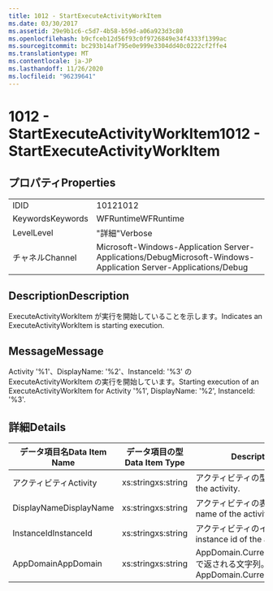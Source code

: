 ```yaml
---
title: 1012 - StartExecuteActivityWorkItem
ms.date: 03/30/2017
ms.assetid: 29e9b1c6-c5d7-4b58-b59d-a06a923d3c80
ms.openlocfilehash: b9cfceb12d56f93c0f9726849e34f4333f1399ac
ms.sourcegitcommit: bc293b14af795e0e999e3304dd40c0222cf2ffe4
ms.translationtype: MT
ms.contentlocale: ja-JP
ms.lasthandoff: 11/26/2020
ms.locfileid: "96239641"
---
```

# <a name="1012---startexecuteactivityworkitem"></a><span data-ttu-id="f9c00-102">1012 - StartExecuteActivityWorkItem</span><span class="sxs-lookup"><span data-stu-id="f9c00-102">1012 - StartExecuteActivityWorkItem</span></span>

## <a name="properties"></a><span data-ttu-id="f9c00-103">プロパティ</span><span class="sxs-lookup"><span data-stu-id="f9c00-103">Properties</span></span>  
  
|||  
|-|-|  
|<span data-ttu-id="f9c00-104">ID</span><span class="sxs-lookup"><span data-stu-id="f9c00-104">ID</span></span>|<span data-ttu-id="f9c00-105">1012</span><span class="sxs-lookup"><span data-stu-id="f9c00-105">1012</span></span>|  
|<span data-ttu-id="f9c00-106">Keywords</span><span class="sxs-lookup"><span data-stu-id="f9c00-106">Keywords</span></span>|<span data-ttu-id="f9c00-107">WFRuntime</span><span class="sxs-lookup"><span data-stu-id="f9c00-107">WFRuntime</span></span>|  
|<span data-ttu-id="f9c00-108">Level</span><span class="sxs-lookup"><span data-stu-id="f9c00-108">Level</span></span>|<span data-ttu-id="f9c00-109">"詳細"</span><span class="sxs-lookup"><span data-stu-id="f9c00-109">Verbose</span></span>|  
|<span data-ttu-id="f9c00-110">チャネル</span><span class="sxs-lookup"><span data-stu-id="f9c00-110">Channel</span></span>|<span data-ttu-id="f9c00-111">Microsoft-Windows-Application Server-Applications/Debug</span><span class="sxs-lookup"><span data-stu-id="f9c00-111">Microsoft-Windows-Application Server-Applications/Debug</span></span>|  
  
## <a name="description"></a><span data-ttu-id="f9c00-112">Description</span><span class="sxs-lookup"><span data-stu-id="f9c00-112">Description</span></span>  

 <span data-ttu-id="f9c00-113">ExecuteActivityWorkItem が実行を開始していることを示します。</span><span class="sxs-lookup"><span data-stu-id="f9c00-113">Indicates an ExecuteActivityWorkItem is starting execution.</span></span>  
  
## <a name="message"></a><span data-ttu-id="f9c00-114">Message</span><span class="sxs-lookup"><span data-stu-id="f9c00-114">Message</span></span>  

 <span data-ttu-id="f9c00-115">Activity '%1'、DisplayName: '%2'、InstanceId: '%3' の ExecuteActivityWorkItem の実行を開始しています。</span><span class="sxs-lookup"><span data-stu-id="f9c00-115">Starting execution of an ExecuteActivityWorkItem for Activity '%1', DisplayName: '%2', InstanceId: '%3'.</span></span>  
  
## <a name="details"></a><span data-ttu-id="f9c00-116">詳細</span><span class="sxs-lookup"><span data-stu-id="f9c00-116">Details</span></span>  
  
|<span data-ttu-id="f9c00-117">データ項目名</span><span class="sxs-lookup"><span data-stu-id="f9c00-117">Data Item Name</span></span>|<span data-ttu-id="f9c00-118">データ項目の型</span><span class="sxs-lookup"><span data-stu-id="f9c00-118">Data Item Type</span></span>|<span data-ttu-id="f9c00-119">Description</span><span class="sxs-lookup"><span data-stu-id="f9c00-119">Description</span></span>|  
|--------------------|--------------------|-----------------|  
|<span data-ttu-id="f9c00-120">アクティビティ</span><span class="sxs-lookup"><span data-stu-id="f9c00-120">Activity</span></span>|<span data-ttu-id="f9c00-121">xs:string</span><span class="sxs-lookup"><span data-stu-id="f9c00-121">xs:string</span></span>|<span data-ttu-id="f9c00-122">アクティビティの型名。</span><span class="sxs-lookup"><span data-stu-id="f9c00-122">The type name of the activity.</span></span>|  
|<span data-ttu-id="f9c00-123">DisplayName</span><span class="sxs-lookup"><span data-stu-id="f9c00-123">DisplayName</span></span>|<span data-ttu-id="f9c00-124">xs:string</span><span class="sxs-lookup"><span data-stu-id="f9c00-124">xs:string</span></span>|<span data-ttu-id="f9c00-125">アクティビティの表示名。</span><span class="sxs-lookup"><span data-stu-id="f9c00-125">The display name of the activity.</span></span>|  
|<span data-ttu-id="f9c00-126">InstanceId</span><span class="sxs-lookup"><span data-stu-id="f9c00-126">InstanceId</span></span>|<span data-ttu-id="f9c00-127">xs:string</span><span class="sxs-lookup"><span data-stu-id="f9c00-127">xs:string</span></span>|<span data-ttu-id="f9c00-128">アクティビティのインスタンス ID。</span><span class="sxs-lookup"><span data-stu-id="f9c00-128">The instance id of the activity.</span></span>|  
|<span data-ttu-id="f9c00-129">AppDomain</span><span class="sxs-lookup"><span data-stu-id="f9c00-129">AppDomain</span></span>|<span data-ttu-id="f9c00-130">xs:string</span><span class="sxs-lookup"><span data-stu-id="f9c00-130">xs:string</span></span>|<span data-ttu-id="f9c00-131">AppDomain.CurrentDomain.FriendlyName で返される文字列。</span><span class="sxs-lookup"><span data-stu-id="f9c00-131">The string returned by AppDomain.CurrentDomain.FriendlyName.</span></span>|
